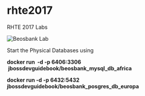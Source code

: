 # rhte2017
RHTE 2017 Labs

![Beosbank Lab](https://github.com/nelvadas/rhte2017/blob/master/beosbanklab.png)

Start the Physical Databases using 

**docker run  -d -p 6406:3306  jbossdevguidebook/beosbank_mysql_db_africa**

**docker run -d -p 6432:5432 jbossdevguidebook/beosbank_posgres_db_europa**
